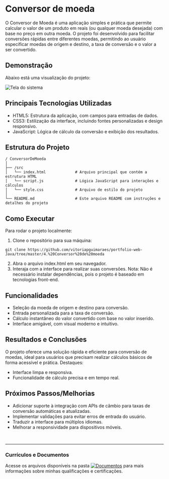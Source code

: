 # Conversor de moeda
O Conversor de Moeda é uma aplicação simples e prática que permite calcular o valor de um produto em reais (ou qualquer moeda desejada) com base no preço em outra moeda. O projeto foi desenvolvido para facilitar conversões rápidas entre diferentes moedas, permitindo ao usuário especificar moedas de origem e destino, a taxa de conversão e o valor a ser convertido.

## Demonstração
Abaixo está uma visualização do projeto:

![Tela do sistema](https://github.com/vitoriapguimaraes/portfolio-web-Java/blob/master/4.%20Conversor%20de%20moeda/ConversorDeMoeda-Demonstracao.png)

## Principais Tecnologias Utilizadas
- HTML5: Estrutura da aplicação, com campos para entradas de dados.
- CSS3: Estilização da interface, incluindo fontes personalizadas e design responsivo.
- JavaScript: Lógica de cálculo da conversão e exibição dos resultados.

## Estrutura do Projeto
```
/ ConversorDeMoeda
│
├── /src
│   └── index.html             # Arquivo principal que contém a estrutura HTML
│   └── script.js              # Lógica JavaScript para interações e cálculos
│   └── style.css              # Arquivo de estilo do projeto
│
└── README.md                  # Este arquivo README com instruções e detalhes do projeto
```

## Como Executar
Para rodar o projeto localmente:
1. Clone o repositório para sua máquina:
```
git clone https://github.com/vitoriapguimaraes/portfolio-web-Java/tree/master/4.%20Conversor%20de%20moeda
```
2. Abra o arquivo index.html em seu navegador.
3. Interaja com a interface para realizar suas conversões.
Nota: Não é necessário instalar dependências, pois o projeto é baseado em tecnologias front-end.

## Funcionalidades
- Seleção da moeda de origem e destino para conversão.
- Entrada personalizada para a taxa de conversão.
- Cálculo instantâneo do valor convertido com base no valor inserido.
- Interface amigável, com visual moderno e intuitivo.

## Resultados e Conclusões
O projeto oferece uma solução rápida e eficiente para conversão de moedas, ideal para usuários que precisam realizar cálculos básicos de forma acessível e prática.
Destaques:
- Interface limpa e responsiva.
- Funcionalidade de cálculo precisa e em tempo real.

## Próximos Passos/Melhorias
- Adicionar suporte à integração com APIs de câmbio para taxas de conversão automáticas e atualizadas.
- Implementar validações para evitar erros de entrada do usuário.
- Traduzir a interface para múltiplos idiomas.
- Melhorar a responsividade para dispositivos móveis.

<br>
<hr> 

### Currículos e Documentos
Acesse os arquivos disponíveis na pasta 
[![Documentos](https://img.shields.io/badge/DOCUMENTOS-%F0%9F%93%83-blue?style=flat-square)](https://github.com/vitoriapguimaraes/vitoriapguimaraes/tree/main/DOCUMENTOS) para mais informações sobre minhas qualificações e certificações.
